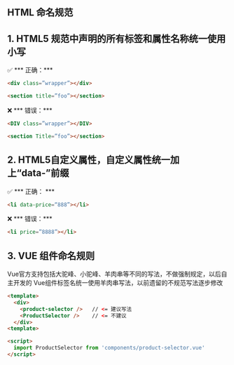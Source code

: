 ## HTML 命名规范

## 1. HTML5 规范中声明的所有标签和属性名称统一使用小写

✅ *** 正确：***

```html
<div class=”wrapper”></div>
```
```html 
<section title=”foo”></section>
```

❌ *** 错误：*** 

```html
<DIV class=”wrapper”></DIV> 
```
```html
<section Title=”foo”></section>
```

## 2. HTML5自定义属性，自定义属性统一加上“data-”前缀

✅ *** 正确： ***

```html 
<li data-price=“888”></li>
```

❌ *** 错误：***
```html
<li price=”8888”></li>
```

## 3. VUE 组件命名规则

Vue官方支持包括大驼峰、小驼峰、羊肉串等不同的写法，不做强制规定，以后自主开发的 Vue组件标签名统一使用羊肉串写法，以前遗留的不规范写法逐步修改

```html
<template>
  <div>
    <product-selector />   // <= 建议写法
    <ProductSelector />    // <= 不建议
  </div>
<template>

<script>
  import ProductSelector from 'components/product-selector.vue'
</script>
```